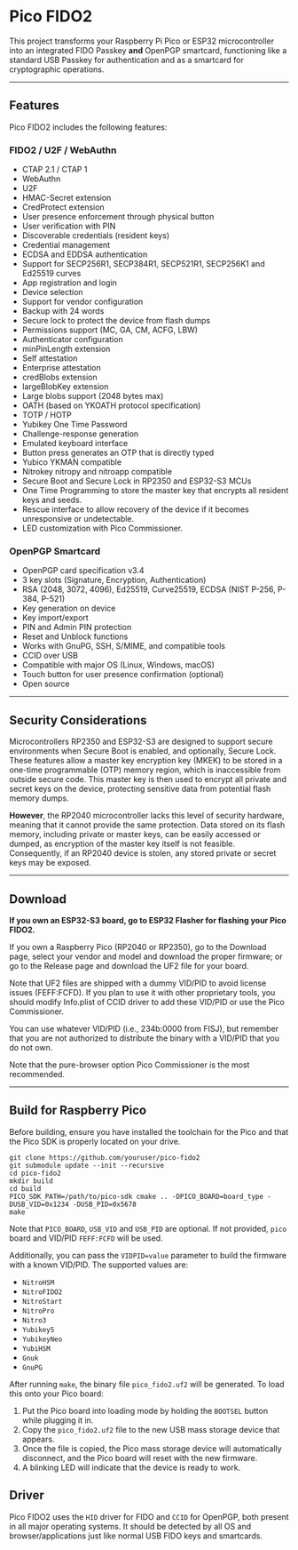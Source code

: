 # Pico FIDO2

This project transforms your Raspberry Pi Pico or ESP32 microcontroller into an integrated FIDO Passkey **and** OpenPGP smartcard, functioning like a standard USB Passkey for authentication and as a smartcard for cryptographic operations.

---

## Features

Pico FIDO2 includes the following features:

### FIDO2 / U2F / WebAuthn

- CTAP 2.1 / CTAP 1
- WebAuthn
- U2F
- HMAC-Secret extension
- CredProtect extension
- User presence enforcement through physical button
- User verification with PIN
- Discoverable credentials (resident keys)
- Credential management
- ECDSA and EDDSA authentication
- Support for SECP256R1, SECP384R1, SECP521R1, SECP256K1 and Ed25519 curves
- App registration and login
- Device selection
- Support for vendor configuration
- Backup with 24 words
- Secure lock to protect the device from flash dumps
- Permissions support (MC, GA, CM, ACFG, LBW)
- Authenticator configuration
- minPinLength extension
- Self attestation
- Enterprise attestation
- credBlobs extension
- largeBlobKey extension
- Large blobs support (2048 bytes max)
- OATH (based on YKOATH protocol specification)
- TOTP / HOTP
- Yubikey One Time Password
- Challenge-response generation
- Emulated keyboard interface
- Button press generates an OTP that is directly typed
- Yubico YKMAN compatible
- Nitrokey nitropy and nitroapp compatible
- Secure Boot and Secure Lock in RP2350 and ESP32-S3 MCUs
- One Time Programming to store the master key that encrypts all resident keys and seeds.
- Rescue interface to allow recovery of the device if it becomes unresponsive or undetectable.
- LED customization with Pico Commissioner.

### OpenPGP Smartcard

- OpenPGP card specification v3.4
- 3 key slots (Signature, Encryption, Authentication)
- RSA (2048, 3072, 4096), Ed25519, Curve25519, ECDSA (NIST P-256, P-384, P-521)
- Key generation on device
- Key import/export
- PIN and Admin PIN protection
- Reset and Unblock functions
- Works with GnuPG, SSH, S/MIME, and compatible tools
- CCID over USB
- Compatible with major OS (Linux, Windows, macOS)
- Touch button for user presence confirmation (optional)
- Open source

---

## Security Considerations

Microcontrollers RP2350 and ESP32-S3 are designed to support secure environments when Secure Boot is enabled, and optionally, Secure Lock. These features allow a master key encryption key (MKEK) to be stored in a one-time programmable (OTP) memory region, which is inaccessible from outside secure code. This master key is then used to encrypt all private and secret keys on the device, protecting sensitive data from potential flash memory dumps.

**However**, the RP2040 microcontroller lacks this level of security hardware, meaning that it cannot provide the same protection. Data stored on its flash memory, including private or master keys, can be easily accessed or dumped, as encryption of the master key itself is not feasible. Consequently, if an RP2040 device is stolen, any stored private or secret keys may be exposed.

---

## Download

**If you own an ESP32-S3 board, go to ESP32 Flasher for flashing your Pico FIDO2.**

If you own a Raspberry Pico (RP2040 or RP2350), go to the Download page, select your vendor and model and download the proper firmware; or go to the Release page and download the UF2 file for your board.

Note that UF2 files are shipped with a dummy VID/PID to avoid license issues (FEFF:FCFD). If you plan to use it with other proprietary tools, you should modify Info.plist of CCID driver to add these VID/PID or use the Pico Commissioner.

You can use whatever VID/PID (i.e., 234b:0000 from FISJ), but remember that you are not authorized to distribute the binary with a VID/PID that you do not own.

Note that the pure-browser option Pico Commissioner is the most recommended.

---

## Build for Raspberry Pico

Before building, ensure you have installed the toolchain for the Pico and that the Pico SDK is properly located on your drive.

```
git clone https://github.com/youruser/pico-fido2
git submodule update --init --recursive
cd pico-fido2
mkdir build
cd build
PICO_SDK_PATH=/path/to/pico-sdk cmake .. -DPICO_BOARD=board_type -DUSB_VID=0x1234 -DUSB_PID=0x5678
make
```

Note that `PICO_BOARD`, `USB_VID` and `USB_PID` are optional. If not provided, `pico` board and VID/PID `FEFF:FCFD` will be used.

Additionally, you can pass the `VIDPID=value` parameter to build the firmware with a known VID/PID. The supported values are:

- `NitroHSM`
- `NitroFIDO2`
- `NitroStart`
- `NitroPro`
- `Nitro3`
- `Yubikey5`
- `YubikeyNeo`
- `YubiHSM`
- `Gnuk`
- `GnuPG`

After running `make`, the binary file `pico_fido2.uf2` will be generated. To load this onto your Pico board:

1. Put the Pico board into loading mode by holding the `BOOTSEL` button while plugging it in.
2. Copy the `pico_fido2.uf2` file to the new USB mass storage device that appears.
3. Once the file is copied, the Pico mass storage device will automatically disconnect, and the Pico board will reset with the new firmware.
4. A blinking LED will indicate that the device is ready to work.

## Driver

Pico FIDO2 uses the `HID` driver for FIDO and `CCID` for OpenPGP, both present in all major operating systems. It should be detected by all OS and browser/applications just like normal USB FIDO keys and smartcards.
